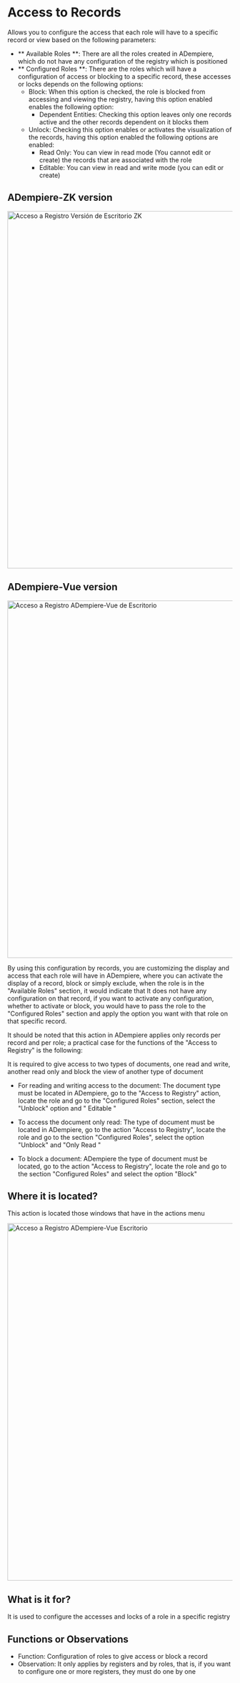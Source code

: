 # Access to Records

Allows you to configure the access that each role will have to a specific record or view based on the following parameters:

  - ** Available Roles **: There are all the roles created in ADempiere, which do not have any configuration of the registry which is positioned
  - ** Configured Roles **: There are the roles which will have a configuration of access or blocking to a specific record, these accesses or
  locks depends on the following options:
    - Block: When this option is checked, the role is blocked from accessing and viewing the registry, having this option enabled enables the following option:
      - Dependent Entities: Checking this option leaves only one records active and the other records dependent on it blocks them
    - Unlock: Checking this option enables or activates the visualization of the records, having this option enabled the following options are enabled:
      - Read Only: You can view in read mode (You cannot edit or create) the records that are associated with the role
      - Editable: You can view in read and write mode (you can edit or create)

## ADempiere-ZK version

<img :src="$withBase('/images/components/record-access/ad-zk-window-record-access.png')" alt="Acceso a Registro Versión de Escritorio ZK" width="800px">

## ADempiere-Vue version

<img :src="$withBase('/images/components/record-access/ad-vue-window-record-access.png')" alt="Acceso a Registro ADempiere-Vue de Escritorio" width="800px">

By using this configuration by records, you are customizing the display and access that each role will have in ADempiere, where you can activate the display of 
a record, block or simply exclude, when the role is in the "Available Roles" section, it would indicate that It does not have any configuration on that record, 
if you want to activate any configuration, whether to activate or block, you would have to pass the role to the "Configured Roles" section and apply the option 
you want with that role on that specific record.

It should be noted that this action in ADempiere applies only records per record and per role; a practical case for the functions of the "Access to Registry" is 
the following:

It is required to give access to two types of documents, one read and write, another read only and block the view of another type of document
  
  - For reading and writing access to the document: The document type must be located in ADempiere, go to the "Access to Registry" action, locate the role and go to the "Configured Roles" section, select the "Unblock" option and " Editable "
  
  - To access the document only read: The type of document must be located in ADempiere, go to the action "Access to Registry", locate the role and go to the section "Configured Roles", select the option "Unblock" and "Only Read "
  - To block a document: ADempiere the type of document must be located, go to the action "Access to Registry", locate the role and go to the section "Configured Roles" and select the option "Block"

## Where it is located?

This action is located those windows that have in the actions menu

<img :src="$withBase('/images/components/record-access/ad-vue-location-record-access.png')" alt="Acceso a Registro ADempiere-Vue Escritorio" width="800px">


## What is it for?

It is used to configure the accesses and locks of a role in a specific registry

## Functions or Observations
- Function: Configuration of roles to give access or block a record
- Observation: It only applies by registers and by roles, that is, if you want to configure one or more registers, they must do one by one
